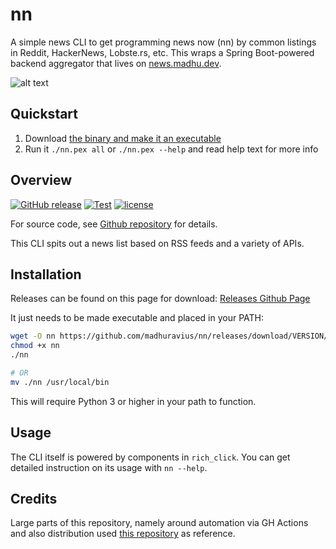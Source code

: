# nn 

A simple news CLI to get programming news now (nn) by common listings in Reddit, HackerNews, 
Lobste.rs, etc. This wraps a Spring Boot-powered backend aggregator that lives 
on [news.madhu.dev](https://news.madhu.dev/api/v1/articles).

![alt text](https://github.com/madhuravius/nn/blob/main/screen.jpg?raw=true)

## Quickstart

1. Download [the binary and make it an executable](https://github.com/madhuravius/nn#Installation)
2. Run it `./nn.pex all` or `./nn.pex --help` and read help text for more info

## Overview

[![GitHub release](https://img.shields.io/github/release/madhuravius/nn)](https://github.com/madhuravius/nn/)
[![Test](https://github.com/madhuravius/nn/actions/workflows/test.yaml/badge.svg)](https://github.com/madhuravius/nn/actions/workflows/test.yaml)
[![license](https://img.shields.io/github/license/madhuravius/nn.svg)](https://github.com/madhuravius/nn/blob/main/LICENSE)

For source code, see [Github repository](https://github.com/madhuravius/nn) for details.

This CLI spits out a news list based on RSS feeds and a variety of APIs.

## Installation

Releases can be found on this page for download: [Releases Github Page](https://github.com/madhuravius/nn/releases/)

It just needs to be made executable and placed in your PATH:

```bash
wget -O nn https://github.com/madhuravius/nn/releases/download/VERSION/nn.pex
chmod +x nn
./nn

# OR 
mv ./nn /usr/local/bin
```

This will require Python 3 or higher in your path to function. 

## Usage

The CLI itself is powered by components in `rich_click`. You can get detailed instruction 
on its usage with `nn --help`.

## Credits

Large parts of this repository, namely around automation via GH Actions and
also distribution used [this repository](https://github.com/aptible/aptstract)
as reference.